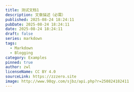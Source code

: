 ```yaml
---
title: 测试文档1
description: 文章描述（必需）
published: 2025-08-24 18:24:11
pubDate: 2025-08-24 18:24:11
date: 2025-08-24 18:24:11
draft: false
series: markdown
tags:
  - Markdown
  - Blogging
category: Examples
pinned: true
author: zwl
licenseName: CC BY 4.0
sourceLink: https://zzzero.site
image: http://www.98qy.com/sjbz/api.php?r=250824182411
---
```


